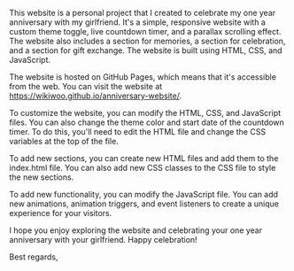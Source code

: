This website is a personal project that I created to celebrate my one year anniversary with my girlfriend. It's a simple, responsive website with a custom theme toggle, live countdown timer, and a parallax scrolling effect. The website also includes a section for memories, a section for celebration, and a section for gift exchange. The website is built using HTML, CSS, and JavaScript.

The website is hosted on GitHub Pages, which means that it's accessible from the web. You can visit the website at https://wikiwoo.github.io/anniversary-website/.

To customize the website, you can modify the HTML, CSS, and JavaScript files. You can also change the theme color and start date of the countdown timer. To do this, you'll need to edit the HTML file and change the CSS variables at the top of the file.

To add new sections, you can create new HTML files and add them to the index.html file. You can also add new CSS classes to the CSS file to style the new sections.

To add new functionality, you can modify the JavaScript file. You can add new animations, animation triggers, and event listeners to create a unique experience for your visitors.

I hope you enjoy exploring the website and celebrating your one year anniversary with your girlfriend. Happy celebration!

Best regards,